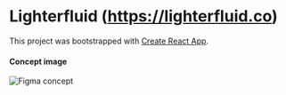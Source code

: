 # Lighterfluid (https://lighterfluid.co)
This project was bootstrapped with [Create React App](https://github.com/facebook/create-react-app).

#### Concept image
![Figma concept](https://github.com/winslowdev/lighterfluid/blob/master/src/images/dev/concepts.png)
